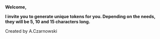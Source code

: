 **Welcome,**

**I invite you to generate unique tokens for you. Depending on the needs, they will be 5, 10 and 15 characters long.**

Created by A.Czarnowski
